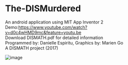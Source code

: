 # The-DISMurdered
An android application using MIT App Inventor 2 <br />
Demo:https://www.youtube.com/watch?v=d0c4wHMD9mc&feature=youtu.be  <br />
Download DISMATH.pdf for detailed information  <br />
Programmed by: Danielle Espiritu, Graphics by: Marien Go  <br />
A DISMATH project (2017)

![image](https://user-images.githubusercontent.com/28699887/54081160-24bcdf80-433b-11e9-8f68-7d772613f14e.png)

